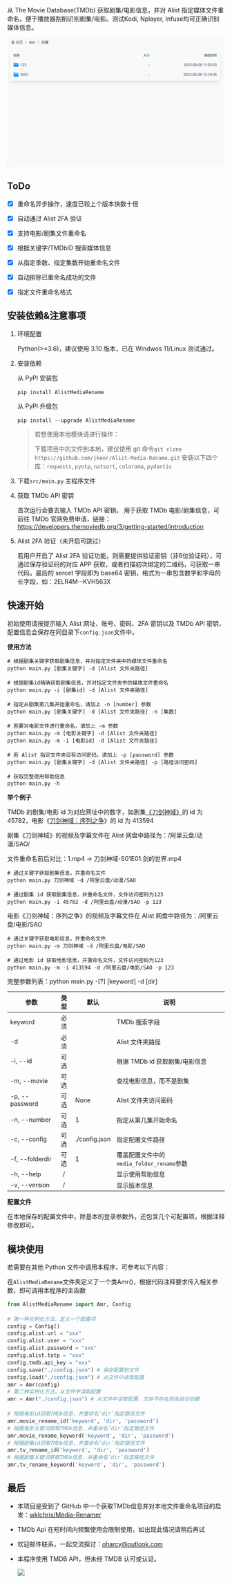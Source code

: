 从 The Movie Database(TMDb) 获取剧集/电影信息，并对 Alist 指定媒体文件重命名，便于播放器刮削识别剧集/电影。测试Kodi, Nplayer, Infuse均可正确识别媒体信息。

![](./tutorial.gif)



## ToDo

- [x] 重命名异步操作，速度已较上个版本快数十倍
- [x] 自动通过 Alist 2FA 验证
- [x] 支持电影/剧集文件重命名
- [x] 根据关键字/TMDbID 搜索媒体信息
- [x] 从指定季数、指定集数开始重命名文件
- [x] 自动排除已重命名成功的文件
- [x] 指定文件重命名格式



## 安装依赖&注意事项

1. 环境配置

   Python(>=3.6)，建议使用 3.10 版本，已在 Windwos 11/Linux 测试通过。

2. 安装依赖

   从 PyPI 安装包

   `pip install AlistMediaRename`

   从 PyPI 升级包

   `pip install --upgrade AlistMediaRename`

   > 若想使用本地模块请进行操作：
   > 
   > 下载项目中的文件到本地，建议使用 git 命令`git clone https://github.com/jkoor/Alist-Media-Rename.git`
   > 安装以下四个库：`requests`, `pyotp`, `natsort`, `colorama`, `pydantic`

4. 下载`src/main.py` 主程序文件

5. 获取 TMDb API 密钥

   首次运行会要去输入 TMDb API 密钥， 用于获取 TMDb 电影/剧集信息，可前往 TMDb 官网免费申请，链接：https://developers.themoviedb.org/3/getting-started/introduction


6. Alist 2FA 验证（未开启可跳过）

   若用户开启了 Alist 2FA 验证功能，则需要提供验证密钥（非6位验证码），可通过保存验证码的对应 APP 获取，或者扫描初次绑定的二维码，可获取一串代码，最后的 sercet 字段即为 base64 密钥，格式为一串包含数字和字母的长字段，如：2ELR4M···KVH563X

   

## 快速开始

初始使用请按提示输入 Alist 网址、账号、密码、2FA 密钥以及 TMDb API 密钥，配置信息会保存在同目录下`config.json`文件中。

**使用方法**

```
# 根据剧集关键字获取剧集信息，并对指定文件夹中的媒体文件重命名
python main.py [剧集关键字] -d [Alist 文件夹路径]

# 根据剧集id精确获取剧集信息，并对指定文件夹中的媒体文件重命名
python main.py -i [剧集id] -d [Alist 文件夹路径]

# 指定从剧集第几集开始重命名，请加上 -n [number] 参数
python main.py [剧集关键字] -d [Alist 文件夹路径] -n [集数]

# 若要对电影文件进行重命名，请加上 -m 参数
python main.py -m [电影关键字] -d [Alist 文件夹路径]
python main.py -m -i [电影id] -d [Alist 文件夹路径]

# 若 Alist 指定文件夹设有访问密码，请加上 -p [password] 参数
python main.py [剧集关键字] -d [Alist 文件夹路径] -p [路径访问密码]

# 获取完整使用帮助信息
python main.py -h
```



**举个例子**

TMDb 的剧集/电影 id 为对应网址中的数字，如剧集[《刀剑神域》](https://www.themoviedb.org/tv/45782)的 id 为 45782，电影《[刀剑神域：序列之争](https://www.themoviedb.org/movie/413594)》的 id 为 413594

剧集《刀剑神域》的视频及字幕文件在 Alist 网盘中路径为：/阿里云盘/动漫/SAO/

文件重命名前后对比：1.mp4 -> 刀剑神域-S01E01.剑的世界.mp4

```
# 通过关键字获取剧集信息，并重命名文件
python main.py 刀剑神域 -d /阿里云盘/动漫/SAO

# 通过剧集 id 获取剧集信息，并重命名文件，文件访问密码为123
python main.py -i 45782 -d /阿里云盘/动漫/SAO -p 123
```

电影《刀剑神域：序列之争》的视频及字幕文件在 Alist 网盘中路径为：/阿里云盘/电影/SAO

```
# 通过关键字获取电影信息，并重命名文件
python main.py -m 刀剑神域 -d /阿里云盘/电影/SAO

# 通过电影 id 获取电影信息，并重命名文件，文件访问密码为123
python main.py -m -i 413594 -d /阿里云盘/电影/SAO -p 123
```

完整参数列表：python main.py -[?] [keyword] -d [dir]

| 参数            | 类型 | 默认          | 说明                                      |
| --------------- | :--: | ------------- | ----------------------------------------- |
| keyword         | 必须 |               | TMDb 搜索字段                             |
| -d              | 必须 |               | Alist 文件夹路径                          |
| -i, --id        | 可选 |               | 根据 TMDb id 获取剧集/电影信息            |
| -m, --movie     | 可选 |               | 查找电影信息，而不是剧集                  |
| -p, --password  | 可选 | None          | Alist 文件夹访问密码                      |
| -n, --number    | 可选 | 1             | 指定从第几集开始命名                      |
| -c, --config    | 可选 | ./config.json | 指定配置文件路径                          |
| -f, --folderdir | 可选 | 1             | 覆盖配置文件中的`media_folder_rename`参数 |
| -h, --help      |  /   |               | 显示使用帮助信息                          |
| -v, --version   |  /   |               | 显示版本信息                              |

**配置文件**

在本地保存的配置文件中，除基本的登录参数外，还包含几个可配置项，根据注释修改即可。


## 模块使用

若需要在其他 Python 文件中调用本程序，可参考以下内容：

在`AlistMediaRename`文件夹定义了一个类Amr()，根据代码注释要求传入相关参数，即可调用本程序的主函数

```python
from AlistMediaRename import Amr, Config

# 第一种实例化方法，定义一个配置项
config = Config()
config.alist.url = "xxx"
config.alist.user = "xxx"
config.alist.password = "xxx"
config.alist.totp = "xxx"
config.tmdb.api_key = "xxx"
config.save("./config.json") # 保存配置到文件
config.load("./config.json") # 从文件中读取配置
amr = Amr(config)
# 第二种实例化方法，从文件中读取配置
amr = Amr("./config.json") # 从文件中读取配置，文件不存在则会自动创建

# 根据电影id获取TMDb信息，并重命名‘dir’指定路径文件
amr.movie_rename_id('keyword', 'dir', 'password')
# 根据电影关键词获取TMDb信息，并重命名‘dir’指定路径文件
amr.movie_rename_keyword('keyword', 'dir', 'password')
# 根据剧集id获取TMDb信息，并重命名‘dir’指定路径文件
amr.tv_rename_id('keyword', 'dir', 'password')
# 根据剧集关键词获取TMDb信息，并重命名‘dir’指定路径文件
amr.tv_rename_keyword('keyword', 'dir', 'password')

```



## 最后

- 本项目是受到了 GitHub 中一个获取TMDb信息并对本地文件重命名项目的启发：[wklchris/Media-Renamer](https://github.com/wklchris/Media-Renamer)

- TMDb Api 在短时间内频繁使用会限制使用，如出现此情况请稍后再试

- 欢迎邮件联系，一起交流探讨：oharcy@outlook.com

- 本程序使用 TMDB API，但未经 TMDB 认可或认证。

  ![](https://www.themoviedb.org/assets/2/v4/logos/v2/blue_long_2-9665a76b1ae401a510ec1e0ca40ddcb3b0cfe45f1d51b77a308fea0845885648.svg)
